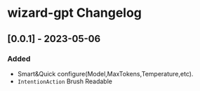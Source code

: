 <!-- Keep a Changelog guide -> https://keepachangelog.com -->

# wizard-gpt Changelog

## [0.0.1] - 2023-05-06
### Added
- Smart&Quick configure(Model,MaxTokens,Temperature,etc).
- `IntentionAction` Brush Readable